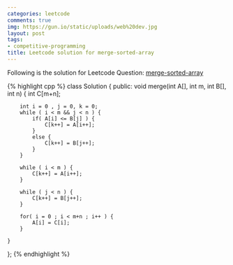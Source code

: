 ```yaml
---
categories: leetcode
comments: true
img: https://gun.io/static/uploads/web%20dev.jpg
layout: post
tags:
- competitive-programming
title: Leetcode solution for merge-sorted-array
---
```


Following is the solution for Leetcode Question: [merge-sorted-array](https://leetcode.com/problems/merge-sorted-array/)

{% highlight cpp %}
class Solution {
public:
    void merge(int A[], int m, int B[], int n) {
        int C[m+n];
        
        int i = 0 , j = 0, k = 0;
        while ( i < m && j < n ) {
            if( A[i] <= B[j] ) {
                C[k++] = A[i++];
            }
            else {
                C[k++] = B[j++];
            }
        }
        
        while ( i < m ) {
            C[k++] = A[i++];
        }
        
        while ( j < n ) {
            C[k++] = B[j++];
        }
        
        for( i = 0 ; i < m+n ; i++ ) {
            A[i] = C[i];
        }
        
    }
};
{% endhighlight %}
